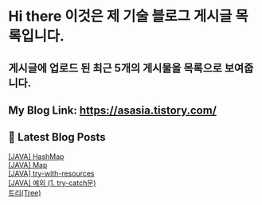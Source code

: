 # Hi there 이것은 제 기술 블로그 게시글 목록입니다.
## 게시글에 업로드 된 최근 5개의 게시물을 목록으로 보여줍니다.

## My Blog Link: https://asasia.tistory.com/

## 📕 Latest Blog Posts

<a href=https://asasia.tistory.com/55>[JAVA] HashMap</a></br><a href=https://asasia.tistory.com/54>[JAVA] Map</a></br><a href=https://asasia.tistory.com/53>[JAVA] try-with-resources</a></br><a href=https://asasia.tistory.com/52>[JAVA] 예외 (1. try-catch문)</a></br><a href=https://asasia.tistory.com/50>트리(Tree)</a></br>
